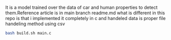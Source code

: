 It is a model trained over the data of car and human properties to detect them.Reference article is in main branch readme.md what is different in this repo is that i implemented it completely in c and handeled data is proper file handeling method using csv 
```bash
bash build.sh main.c
